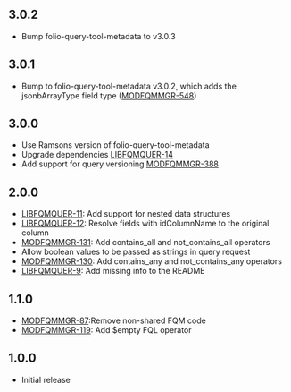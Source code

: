 ## 3.0.2
- Bump folio-query-tool-metadata to v3.0.3

## 3.0.1
- Bump to folio-query-tool-metadata v3.0.2, which adds the jsonbArrayType field type ([MODFQMMGR-548](https://folio-org.atlassian.net/browse/MODFQMMGR-548))

## 3.0.0
- Use Ramsons version of folio-query-tool-metadata
- Upgrade dependencies [LIBFQMQUER-14](https://folio-org.atlassian.net/browse/LIBFQMQUER-14)
- Add support for query versioning [MODFQMMGR-388](https://folio-org.atlassian.net/browse/MODFQMMGR-388)

## 2.0.0
- [LIBFQMQUER-11](https://issues.folio.org/browse/LIBFQMQUER-11): Add support for nested data structures
- [LIBFQMQUER-12](https://issues.folio.org/browse/LIBFQMQUER-12): Resolve fields with idColumnName to the original column
- [MODFQMMGR-131](https://issues.folio.org/browse/MODFQMMGR-131): Add contains_all and not_contains_all operators
- Allow boolean values to be passed as strings in query request
- [MODFQMMGR-130](https://issues.folio.org/browse/MODFQMMGR-130): Add contains_any and not_contains_any operators
- [LIBFQMQUER-9](https://issues.folio.org/browse/LIBFQMQUER-9): Add missing info to the README

## 1.1.0
- [MODFQMMGR-87](https://issues.folio.org/browse/MODFQMMGR-87):Remove non-shared FQM code
- [MODFQMMGR-119](https://issues.folio.org/browse/MODFQMMGR-119): Add $empty FQL operator

## 1.0.0
- Initial release
